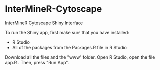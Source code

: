# InterMineR-Cytoscape
InterMineR Cytoscape Shiny Interface

To run the Shiny app, first make sure that you have installed:
- R Studio
- All of the packages from the Packages.R file in R Studio

Download all the files and the "www" folder. 
Open R Studio, open the file app.R . Then, press "Run App". 
